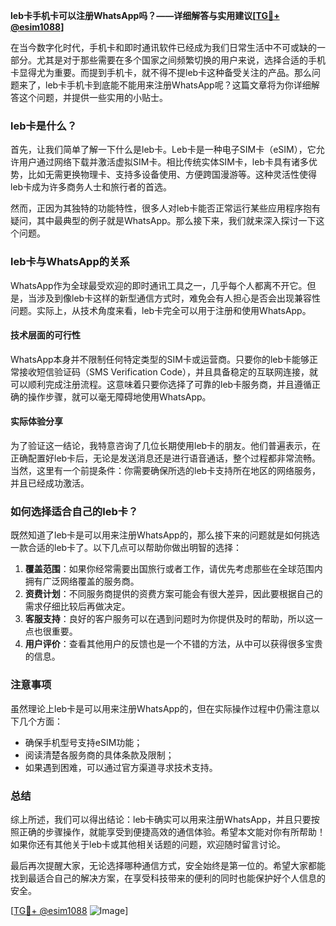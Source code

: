 **leb卡手机卡可以注册WhatsApp吗？——详细解答与实用建议[[TG💪+ @esim1088](https://t.me/s/esim1088)]**

在当今数字化时代，手机卡和即时通讯软件已经成为我们日常生活中不可或缺的一部分。尤其是对于那些需要在多个国家之间频繁切换的用户来说，选择合适的手机卡显得尤为重要。而提到手机卡，就不得不提leb卡这种备受关注的产品。那么问题来了，leb卡手机卡到底能不能用来注册WhatsApp呢？这篇文章将为你详细解答这个问题，并提供一些实用的小贴士。

### leb卡是什么？

首先，让我们简单了解一下什么是leb卡。Leb卡是一种电子SIM卡（eSIM），它允许用户通过网络下载并激活虚拟SIM卡。相比传统实体SIM卡，leb卡具有诸多优势，比如无需更换物理卡、支持多设备使用、方便跨国漫游等。这种灵活性使得leb卡成为许多商务人士和旅行者的首选。

然而，正因为其独特的功能特性，很多人对leb卡能否正常运行某些应用程序抱有疑问，其中最典型的例子就是WhatsApp。那么接下来，我们就来深入探讨一下这个问题。

### leb卡与WhatsApp的关系

WhatsApp作为全球最受欢迎的即时通讯工具之一，几乎每个人都离不开它。但是，当涉及到像leb卡这样的新型通信方式时，难免会有人担心是否会出现兼容性问题。实际上，从技术角度来看，leb卡完全可以用于注册和使用WhatsApp。

#### 技术层面的可行性

WhatsApp本身并不限制任何特定类型的SIM卡或运营商。只要你的leb卡能够正常接收短信验证码（SMS Verification Code），并且具备稳定的互联网连接，就可以顺利完成注册流程。这意味着只要你选择了可靠的leb卡服务商，并且遵循正确的操作步骤，就可以毫无障碍地使用WhatsApp。

#### 实际体验分享

为了验证这一结论，我特意咨询了几位长期使用leb卡的朋友。他们普遍表示，在正确配置好leb卡后，无论是发送消息还是进行语音通话，整个过程都非常流畅。当然，这里有一个前提条件：你需要确保所选的leb卡支持所在地区的网络服务，并且已经成功激活。

### 如何选择适合自己的leb卡？

既然知道了leb卡是可以用来注册WhatsApp的，那么接下来的问题就是如何挑选一款合适的leb卡了。以下几点可以帮助你做出明智的选择：

1. **覆盖范围**：如果你经常需要出国旅行或者工作，请优先考虑那些在全球范围内拥有广泛网络覆盖的服务商。
2. **资费计划**：不同服务商提供的资费方案可能会有很大差异，因此要根据自己的需求仔细比较后再做决定。
3. **客服支持**：良好的客户服务可以在遇到问题时为你提供及时的帮助，所以这一点也很重要。
4. **用户评价**：查看其他用户的反馈也是一个不错的方法，从中可以获得很多宝贵的信息。

### 注意事项

虽然理论上leb卡是可以用来注册WhatsApp的，但在实际操作过程中仍需注意以下几个方面：

- 确保手机型号支持eSIM功能；
- 阅读清楚各服务商的具体条款及限制；
- 如果遇到困难，可以通过官方渠道寻求技术支持。

### 总结

综上所述，我们可以得出结论：leb卡确实可以用来注册WhatsApp，并且只要按照正确的步骤操作，就能享受到便捷高效的通信体验。希望本文能对你有所帮助！如果你还有其他关于leb卡或其他相关话题的问题，欢迎随时留言讨论。

最后再次提醒大家，无论选择哪种通信方式，安全始终是第一位的。希望大家都能找到最适合自己的解决方案，在享受科技带来的便利的同时也能保护好个人信息的安全。

[[TG💪+ @esim1088](https://t.me/s/esim1088) ![Image](https://i.postimg.cc/4NQfJmqS/Snipaste-2025-05-13-00-14-12.png)]